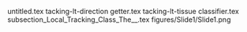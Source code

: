untitled.tex
tacking-lt-direction getter.tex
tacking-lt-tissue classifier.tex
subsection_Local_Tracking_Class_The__.tex
figures/Slide1/Slide1.png

